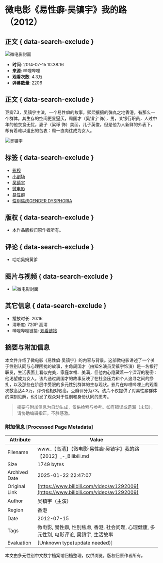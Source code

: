 # 微电影《易性癖·吴镇宇》我的路（2012）

## 正文 { data-search-exclude }


![微电影封面](https://i0.hdslb.com/bfs/archive/f452e1e34669fea53eea4b3afd5d5be5cb3ed611.jpg@100w_100h_1c.webp)

- **时间**: 2014-07-15 10:38:16
- **来源**: 哔哩哔哩
- **观看次数**: 4.3万
- **弹幕数量**: 2206

## 正文 { data-search-exclude }

豆瓣7.3，吴镇宇主演，一个易性癖的故事。熙熙攘攘的弹丸之地香港，有那么一个群体，其生存的空间更显逼仄，周国才（吴镇宇 饰），男，某银行职员，人过中年的他衣食无忧，妻子（梁琤 饰）美丽，儿子英俊，但是他为人新鲜的外表下，却有着难以道出的苦衷：周一直向往成为女人。

![吴镇宇](https://i0.hdslb.com/bfs/face/3be5cd12df4e0859b79f665d7d6e238926902c46.jpg@96w.webp)

## 标签 { data-search-exclude }
- [影视](https://www.bilibili.com/v/cinephile)
- [小剧场](https://www.bilibili.com/v/cinephile/shortplay)
- [吴镇宇](https://search.bilibili.com/all?keyword=%E5%90%B4%E9%95%87%E5%AE%87&from_source=video_tag)
- [微电影](https://search.bilibili.com/all?keyword=%E5%BE%AE%E7%94%B5%E5%BD%B1&from_source=video_tag)
- [易性癖](https://search.bilibili.com/all?keyword=%E6%98%93%E6%80%A7%E7%99%96&from_source=video_tag)
- [性别焦虑GENDER DYSPHORIA](https://search.bilibili.com/all?keyword=%E6%80%A7%E5%88%AB%E7%84%A6%E8%99%91GENDER%20DYSPHORIA&from_source=video_tag)

## 版权 { data-search-exclude }
- 本作品版权归原作者所有。

## 评论 { data-search-exclude }
- 哈哈吴妈黄爹

## 图片与视频 { data-search-exclude }
- ![微电影封面](https://i0.hdslb.com/bfs/archive/f452e1e34669fea53eea4b3afd5d5be5cb3ed611.jpg@518w_290h_1c_!web-video-share-cover.webp)

## 其它信息 { data-search-exclude }
- 播放时长: 20:16
- 清晰度: 720P 高清
- 哔哩哔哩链接: [观看链接](https://www.bilibili.com)
<!-- tcd_original_link https://www.bilibili.com/video/av1292009 -->


## 摘要与附加信息

<!-- tcd_abstract -->
本文件介绍了微电影《易性癖·吴镇宇》的内容与背景。这部微电影讲述了一个关于性别认同与心理困扰的故事，主角周国才（由知名演员吴镇宇饰演）是一名银行职员，生活表面上看似完美，家庭幸福、美满，但他内心隐藏着一个深深的秘密：他渴望成为女人。该片通过周国才的故事反映了在社会压力和个人追寻之间的挣扎，以及那些在阶层中受限的多元性别群体的生存现状。影片在哔哩哔哩上的观看次数高达4.3万，评价也相对较高，豆瓣评分为7.3。该片不仅提供了对易性癖群体的深刻见解，也引发了观众对于性别和身份认同的思考。
<!-- tcd_abstract_end -->

> 摘要与附加信息为自动生成，仅供检索与参考。如有错误或遗漏（未知），请协助编辑指正，不胜感激。

### 附加信息 [Processed Page Metadata]

| Attribute       | Value                                  |
|-----------------|----------------------------------------|
| Filename        | www_【高清】【微电影·易性癖·吴镇宇】我的路【2012】_-_Bilibili.md                             |
| Size            | 1749 bytes                           |
| Archived Date   | 2025-01-22 22:47:07                             |
| Original Link   | [https://www.bilibili.com/video/av1292009](https://www.bilibili.com/video/av1292009)                       |
| Author          | 吴镇宇（主演）                               |
| Region          | 香港                               |
| Date            | 2012-07-15                                 |
| Tags            | 微电影, 易性癖, 性别焦虑, 香港, 社会问题, 心理健康, 多元性别, 电影评论, 吴镇宇, 生活故事                                 |
| Evaluation            | [Unknown type(update needed)]                                 |
<!-- tcd_table_end -->

本文由多元性别中文数字档案馆归档整理，仅供浏览。版权归原作者所有。

